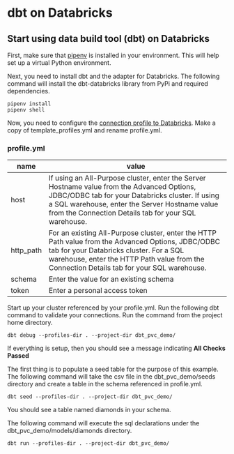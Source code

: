 # dbt on Databricks

## Start using data build tool (dbt) on Databricks

First, make sure that [pipenv](https://pipenv.pypa.io/en/latest/installation.html) is installed in your environment.  This will help set up a virtual Python environment.  

Next, you need to install dbt and the adapter for Databricks.  The following command will install the dbt-databricks library from PyPi and required dependencies.  
 
```
pipenv install
pipenv shell
```

Now, you need to configure the [connection profile to Databricks](https://docs.getdbt.com/reference/resource-configs/databricks-configs).  Make a copy of template_profiles.yml and rename profile.yml.  

### profile.yml 

| name | value | 
| ---- | ----- |
| host | If using an All-Purpose cluster, enter the Server Hostname value from the Advanced Options, JDBC/ODBC tab for your Databricks cluster. If using a SQL warehouse, enter the Server Hostname value from the Connection Details tab for your SQL warehouse. |
| http_path | For an existing All-Purpose cluster, enter the HTTP Path value from the Advanced Options, JDBC/ODBC tab for your Databricks cluster. For a SQL warehouse, enter the HTTP Path value from the Connection Details tab for your SQL warehouse. |
| schema | Enter the value for an existing schema |
| token  | Enter a personal access token |

Start up your cluster referenced by your profile.yml.  Run the following dbt command to validate your connections.  Run the command from the project home directory.  
 ```
 dbt debug --profiles-dir . --project-dir dbt_pvc_demo/ 
 ```

If everything is setup, then you should see a message indicating **All Checks Passed**

The first thing is to populate a seed table for the purpose of this example.  The following command will take the csv file in the dbt_pvc_demo/seeds directory and create a table in the schema referenced in profile.yml.  

```
dbt seed --profiles-dir . --project-dir dbt_pvc_demo/
```

You should see a table named diamonds in your schema.  

The following command will execute the sql declarations under the dbt_pvc_demo/models/diamonds directory.
```
dbt run --profiles-dir . --project-dir dbt_pvc_demo/
```

